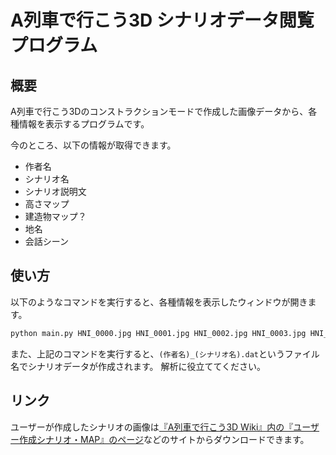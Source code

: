 # A列車で行こう3D シナリオデータ閲覧プログラム

## 概要

A列車で行こう3Dのコンストラクションモードで作成した画像データから、各種情報を表示するプログラムです。

今のところ、以下の情報が取得できます。

- 作者名
- シナリオ名
- シナリオ説明文
- 高さマップ
- 建造物マップ？
- 地名
- 会話シーン

## 使い方

以下のようなコマンドを実行すると、各種情報を表示したウィンドウが開きます。

```sh
python main.py HNI_0000.jpg HNI_0001.jpg HNI_0002.jpg HNI_0003.jpg HNI_0004.jpg
```

また、上記のコマンドを実行すると、`(作者名)_(シナリオ名).dat`というファイル名でシナリオデータが作成されます。
解析に役立ててください。

## リンク

ユーザーが作成したシナリオの画像は[『A列車で行こう3D Wiki』内の『ユーザー作成シナリオ・MAP』のページ](https://www.spoiler.jp/srv/atrain3d/index.php?%E3%83%A6%E3%83%BC%E3%82%B6%E3%83%BC%E4%BD%9C%E6%88%90%E3%82%B7%E3%83%8A%E3%83%AA%E3%82%AA%E3%83%BBMAP)などのサイトからダウンロードできます。
